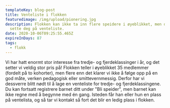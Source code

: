 ```yaml
---
templateKey: blog-post
title: Venteliste i flokken
featuredimage: /img/upload/pionering.jpg
description: Flokken kan ikke ta inn flere speidere i øyeblikket, men du kan
  sette deg på venteliste.
date: 2020-10-06T09:25:55.465Z
expireInDays: 87
tags:
  - flokk
---
```

Vi har hatt enormt stor interesse fra tredje- og fjerdeklassinger i år, og det setter vi veldig stor pris på! Flokken teller i øyeblikket 35 medlemmer (fordelt på to kohorter), men flere enn det klarer vi ikke å følge opp på en god måte, verken pedagogisk eller smittevernmessig. Derfor har vi dessverre blitt nødt til å lage en venteliste for tredje- og fjerdeklassingene. Du kan fortsatt registrere barnet ditt under "Bli speider", men barnet kan ikke regne med å begynne med én gang. Isteden får han eller hun en plass på ventelista, og så tar vi kontakt så fort det blir en ledig plass i flokken.